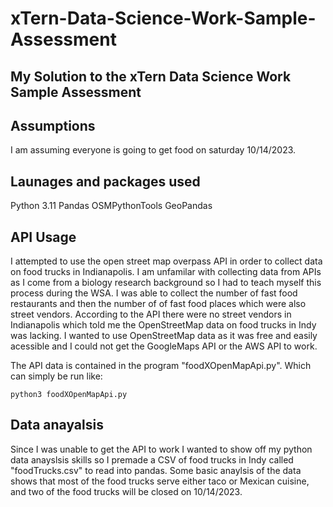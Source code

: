 # xTern-Data-Science-Work-Sample-Assessment
## My Solution to the xTern Data Science Work Sample Assessment

## Assumptions
I am assuming everyone is going to get food on saturday 10/14/2023.

## Launages and packages used
Python 3.11
Pandas
OSMPythonTools
GeoPandas

## API Usage

I attempted to use the open street map overpass API in order to collect data on food trucks in Indianapolis. I am unfamilar with collecting data from APIs as I come from a biology research background so I had to teach myself this process during the WSA. I was able to collect the number of fast food restaurants and then the number of of fast food places which were also street vendors. According to the API there were no street vendors in Indianapolis which told me the OpenStreetMap data on food trucks in Indy was lacking. I wanted to use OpenStreetMap data as it was free and easily acessible and I could not get the GoogleMaps API or the AWS API to work.

The API data is contained in the program "foodXOpenMapApi.py". Which can simply be run like:
```
python3 foodXOpenMapApi.py
```

## Data anayalsis 

Since I was unable to get the API to work I wanted to show off my python data anayslsis skills so I premade a CSV of food trucks in Indy called "foodTrucks.csv" to read into pandas. Some basic anaylsis of the data shows that most of the food trucks serve either taco or Mexican cuisine, and two of the food trucks will be closed on 10/14/2023.

